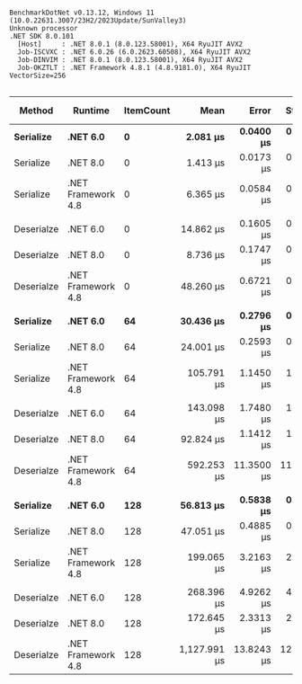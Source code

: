 ```

BenchmarkDotNet v0.13.12, Windows 11 (10.0.22631.3007/23H2/2023Update/SunValley3)
Unknown processor
.NET SDK 8.0.101
  [Host]     : .NET 8.0.1 (8.0.123.58001), X64 RyuJIT AVX2
  Job-ISCVXC : .NET 6.0.26 (6.0.2623.60508), X64 RyuJIT AVX2
  Job-DINVIM : .NET 8.0.1 (8.0.123.58001), X64 RyuJIT AVX2
  Job-OKZTLT : .NET Framework 4.8.1 (4.8.9181.0), X64 RyuJIT VectorSize=256


```
| Method     | Runtime            | ItemCount | Mean         | Error      | StdDev     | Ratio        | RatioSD | Allocated | Alloc Ratio |
|----------- |------------------- |---------- |-------------:|-----------:|-----------:|-------------:|--------:|----------:|------------:|
| **Serialize**  | **.NET 6.0**           | **0**         |     **2.081 μs** |  **0.0400 μs** |  **0.0428 μs** | **3.06x faster** |   **0.07x** |   **1.02 KB** |  **1.01x less** |
| Serialize  | .NET 8.0           | 0         |     1.413 μs |  0.0173 μs |  0.0145 μs | 4.50x faster |   0.07x |   1.02 KB |  1.01x less |
| Serialize  | .NET Framework 4.8 | 0         |     6.365 μs |  0.0584 μs |  0.0518 μs |     baseline |         |   1.03 KB |             |
|            |                    |           |              |            |            |              |         |           |             |
| Deserialze | .NET 6.0           | 0         |    14.862 μs |  0.1605 μs |  0.1423 μs | 3.25x faster |   0.05x |   9.55 KB |  1.49x less |
| Deserialze | .NET 8.0           | 0         |     8.736 μs |  0.1747 μs |  0.1548 μs | 5.54x faster |   0.13x |   9.55 KB |  1.49x less |
| Deserialze | .NET Framework 4.8 | 0         |    48.260 μs |  0.6721 μs |  0.6287 μs |     baseline |         |  14.23 KB |             |
|            |                    |           |              |            |            |              |         |           |             |
| **Serialize**  | **.NET 6.0**           | **64**        |    **30.436 μs** |  **0.2796 μs** |  **0.2479 μs** | **3.48x faster** |   **0.05x** |  **15.05 KB** |  **2.87x less** |
| Serialize  | .NET 8.0           | 64        |    24.001 μs |  0.2593 μs |  0.2298 μs | 4.41x faster |   0.06x |  15.05 KB |  2.87x less |
| Serialize  | .NET Framework 4.8 | 64        |   105.791 μs |  1.1450 μs |  1.0710 μs |     baseline |         |  43.17 KB |             |
|            |                    |           |              |            |            |              |         |           |             |
| Deserialze | .NET 6.0           | 64        |   143.098 μs |  1.7480 μs |  1.5495 μs | 4.13x faster |   0.07x |  42.23 KB |  1.11x less |
| Deserialze | .NET 8.0           | 64        |    92.824 μs |  1.1412 μs |  1.0675 μs | 6.38x faster |   0.17x |  42.23 KB |  1.11x less |
| Deserialze | .NET Framework 4.8 | 64        |   592.253 μs | 11.3500 μs | 11.6557 μs |     baseline |         |  47.02 KB |             |
|            |                    |           |              |            |            |              |         |           |             |
| **Serialize**  | **.NET 6.0**           | **128**       |    **56.813 μs** |  **0.5838 μs** |  **0.5461 μs** | **3.50x faster** |   **0.08x** |   **28.3 KB** |  **2.99x less** |
| Serialize  | .NET 8.0           | 128       |    47.051 μs |  0.4885 μs |  0.4569 μs | 4.23x faster |   0.05x |   28.3 KB |  2.99x less |
| Serialize  | .NET Framework 4.8 | 128       |   199.065 μs |  3.2163 μs |  2.8512 μs |     baseline |         |   84.5 KB |             |
|            |                    |           |              |            |            |              |         |           |             |
| Deserialze | .NET 6.0           | 128       |   268.396 μs |  4.9262 μs |  4.6080 μs | 4.20x faster |   0.08x |  74.61 KB |  1.06x less |
| Deserialze | .NET 8.0           | 128       |   172.645 μs |  2.3313 μs |  2.0666 μs | 6.53x faster |   0.11x |  74.61 KB |  1.06x less |
| Deserialze | .NET Framework 4.8 | 128       | 1,127.991 μs | 13.8243 μs | 12.2549 μs |     baseline |         |  79.45 KB |             |
